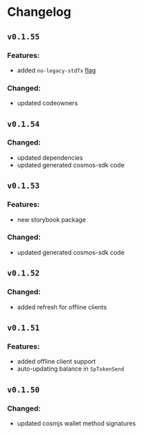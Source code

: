 # Changelog

## `v0.1.55`

### Features:

- added `no-legacy-stdTx` [flag](https://github.com/tendermint/vue/commit/01a05ee0106c87824f157b7bda6361cff0218bed)

### Changed:

- updated codeowners

## `v0.1.54`

### Changed:

- updated dependencies
- updated generated cosmos-sdk code

## `v0.1.53`

### Features:

- new storybook package

### Changed:

- updated generated cosmos-sdk code

## `v0.1.52`

### Changed:

- added refresh for offline clients

## `v0.1.51`

### Features:

- added offline client support
- auto-updating balance in `SpTokenSend`

## `v0.1.50`

### Changed:

- updated cosmjs wallet method signatures
